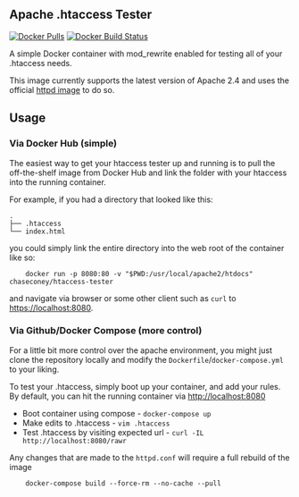 
## Apache .htaccess Tester

[![Docker Pulls](https://img.shields.io/docker/pulls/chaseconey/htaccess-tester.svg?style=flat-square)]()
[![Docker Build Status](https://img.shields.io/docker/chaseconey/htaccess-tester/ffmpeg.svg?style=flat-square)]()

A simple Docker container with mod_rewrite enabled for testing all of your .htaccess needs.

This image currently supports the latest version of Apache 2.4 and uses the official [httpd image](https://hub.docker.com/_/httpd/) to do so.

## Usage

### Via Docker Hub (simple)

The easiest way to get your htaccess tester up and running is to pull the off-the-shelf image from Docker Hub and link the folder with your htaccess into the running container.

For example, if you had a directory that looked like this:

```
.
├── .htaccess
└── index.html
```

you could simply link the entire directory into the web root of the container like so:

```
    docker run -p 8080:80 -v "$PWD:/usr/local/apache2/htdocs" chaseconey/htaccess-tester
```

and navigate via browser or some other client such as `curl` to [https://localhost:8080](https://localhost:8080).

### Via Github/Docker Compose (more control)

For a little bit more control over the apache environment, you might just clone the repository locally and modify the `Dockerfile`/`docker-compose.yml` to your liking.

To test your .htaccess, simply boot up your container, and add your rules. By default, you can hit the running container via [http://localhost:8080](http://localhost:8080)

* Boot container using compose - `docker-compose up`
* Make edits to .htaccess - `vim .htaccess`
* Test .htaccess by visiting expected url - `curl -IL http://localhost:8080/rawr`

Any changes that are made to the `httpd.conf` will require a full rebuild of the image

```
    docker-compose build --force-rm --no-cache --pull
```
